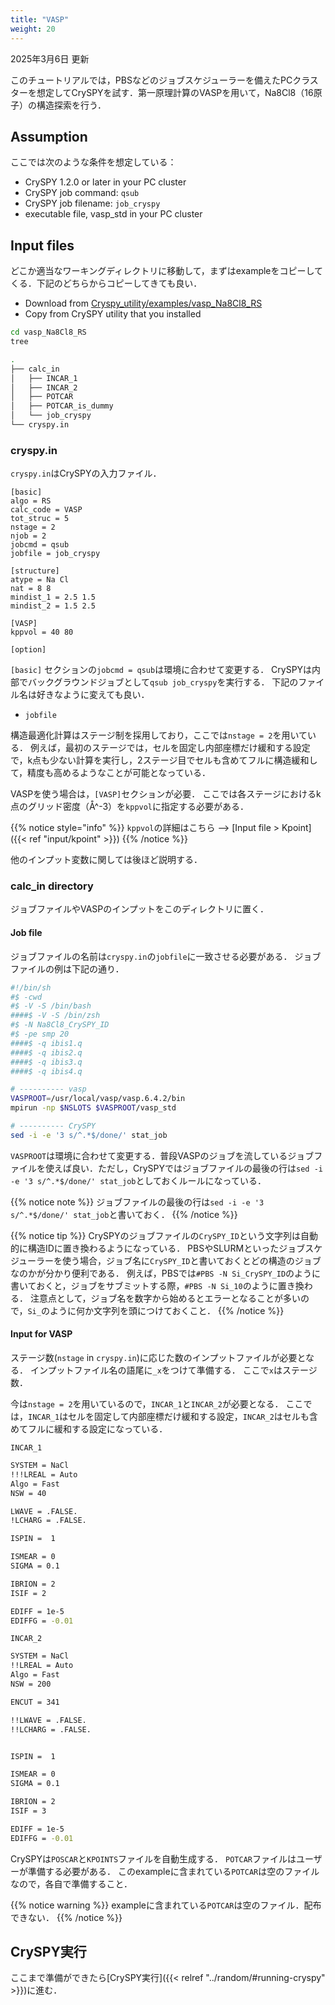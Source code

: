 ```yaml
---
title: "VASP"
weight: 20
---
```


2025年3月6日 更新

このチュートリアルでは，PBSなどのジョブスケジューラーを備えたPCクラスターを想定してCrySPYを試す．第一原理計算のVASPを用いて，Na8Cl8（16原子）の構造探索を行う．


## Assumption

ここでは次のような条件を想定している：

- CrySPY 1.2.0 or later in your PC cluster
- CrySPY job command: `qsub`
- CrySPY job filename: `job_cryspy`
- executable file, vasp_std in your PC cluster

## Input files
どこか適当なワーキングディレクトリに移動して，まずはexampleをコピーしてくる．下記のどちらからコピーしてきても良い．

- Download from [Cryspy_utility/examples/vasp_Na8Cl8_RS](https://github.com/Tomoki-YAMASHITA/CrySPY_utility/tree/master/examples/vasp_Na8Cl8_RS)
- Copy from CrySPY utility that you installed

``` zsh
cd vasp_Na8Cl8_RS
tree
```

``` zsh
.
├── calc_in
│   ├── INCAR_1
│   ├── INCAR_2
│   ├── POTCAR
│   ├── POTCAR_is_dummy
│   └── job_cryspy
└── cryspy.in
```


### cryspy.in
`cryspy.in`はCrySPYの入力ファイル．

```
[basic]
algo = RS
calc_code = VASP
tot_struc = 5
nstage = 2
njob = 2
jobcmd = qsub
jobfile = job_cryspy

[structure]
atype = Na Cl
nat = 8 8
mindist_1 = 2.5 1.5
mindist_2 = 1.5 2.5

[VASP]
kppvol = 40 80

[option]
```

`[basic]` セクションの`jobcmd = qsub`は環境に合わせて変更する．
CrySPYは内部でバックグラウンドジョブとして`qsub job_cryspy`を実行する．
下記のファイル名は好きなように変えても良い．

- `jobfile`

構造最適化計算はステージ制を採用しており，ここでは`nstage = 2`を用いている．
例えば，最初のステージでは，セルを固定し内部座標だけ緩和する設定で，k点も少ない計算を実行し，2ステージ目でセルも含めてフルに構造緩和して，精度も高めるようなことが可能となっている．

VASPを使う場合は，`[VASP]`セクションが必要．
ここでは各ステージにおけるk点のグリッド密度（Å^-3）を`kppvol`に指定する必要がある．


{{% notice style="info" %}}
`kppvol`の詳細はこちら --> [Input file > Kpoint]({{< ref "input/kpoint" >}})
{{% /notice %}}



他のインプット変数に関しては後ほど説明する．



### calc_in directory

ジョブファイルやVASPのインプットをこのディレクトリに置く．

#### Job file

ジョブファイルの名前は`cryspy.in`の`jobfile`に一致させる必要がある．
ジョブファイルの例は下記の通り．

``` zsh
#!/bin/sh
#$ -cwd
#$ -V -S /bin/bash
####$ -V -S /bin/zsh
#$ -N Na8Cl8_CrySPY_ID
#$ -pe smp 20
####$ -q ibis1.q
####$ -q ibis2.q
####$ -q ibis3.q
####$ -q ibis4.q

# ---------- vasp
VASPROOT=/usr/local/vasp/vasp.6.4.2/bin
mpirun -np $NSLOTS $VASPROOT/vasp_std

# ---------- CrySPY
sed -i -e '3 s/^.*$/done/' stat_job
```

`VASPROOT`は環境に合わせて変更する．普段VASPのジョブを流しているジョブファイルを使えば良い．ただし，CrySPYではジョブファイルの最後の行は`sed -i -e '3 s/^.*$/done/' stat_job`としておくルールになっている．

{{% notice note %}}
ジョブファイルの最後の行は`sed -i -e '3 s/^.*$/done/' stat_job`と書いておく．
{{% /notice %}}

{{% notice tip %}}
CrySPYのジョブファイルの`CrySPY_ID`という文字列は自動的に構造IDに置き換わるようになっている．
PBSやSLURMといったジョブスケジューラーを使う場合，ジョブ名に`CrySPY_ID`と書いておくとどの構造のジョブなのかが分かり便利である．
例えば，PBSでは`#PBS -N Si_CrySPY_ID`のように書いておくと，ジョブをサブミットする際，`#PBS -N Si_10`のように置き換わる．
注意点として，ジョブ名を数字から始めるとエラーとなることが多いので，`Si_`のように何か文字列を頭につけておくこと．
{{% /notice %}}



#### Input for VASP

ステージ数(`nstage` in `cryspy.in`)に応じた数のインプットファイルが必要となる．
インプットファイル名の語尾に`_x`をつけて準備する．
ここで`x`はステージ数．

今は`nstage = 2`を用いているので，`INCAR_1`と`INCAR_2`が必要となる．
ここでは，`INCAR_1`はセルを固定して内部座標だけ緩和する設定，`INCAR_2`はセルも含めてフルに緩和する設定になっている．

`INCAR_1`
``` bash
SYSTEM = NaCl
!!!LREAL = Auto
Algo = Fast
NSW = 40

LWAVE = .FALSE.
!LCHARG = .FALSE.

ISPIN =  1

ISMEAR = 0
SIGMA = 0.1

IBRION = 2
ISIF = 2

EDIFF = 1e-5
EDIFFG = -0.01
```

`INCAR_2`
``` bash
SYSTEM = NaCl
!!LREAL = Auto
Algo = Fast
NSW = 200

ENCUT = 341

!!LWAVE = .FALSE.
!!LCHARG = .FALSE.


ISPIN =  1

ISMEAR = 0
SIGMA = 0.1

IBRION = 2
ISIF = 3

EDIFF = 1e-5
EDIFFG = -0.01
```

CrySPYは`POSCAR`と`KPOINTS`ファイルを自動生成する．
`POTCAR`ファイルはユーザーが準備する必要がある．
このexampleに含まれている`POTCAR`は空のファイルなので，各自で準備すること．

{{% notice warning %}}
exampleに含まれている`POTCAR`は空のファイル．配布できない．
{{% /notice %}}


## CrySPY実行

ここまで準備ができたら[CrySPY実行]({{< relref "../random/#running-cryspy" >}})に進む．